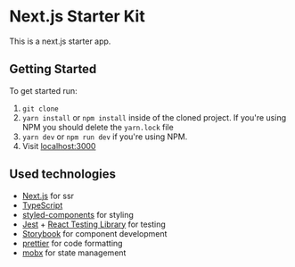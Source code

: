 # Next.js Starter Kit

This is a next.js starter app.

## Getting Started

To get started run:

1. `git clone`
2. `yarn install` or `npm install` inside of the cloned project. If you're using NPM you should delete the `yarn.lock` file
3. `yarn dev` or `npm run dev` if you're using NPM.
4. Visit [localhost:3000](http://localhost:3000/)

## Used technologies

- [Next.js](https://github.com/zeit/next.js) for ssr
- [TypeScript](https://github.com/microsoft/TypeScript)
- [styled-components](https://github.com/styled-components/styled-components) for styling
- [Jest](https://github.com/facebook/jest) + [React Testing Library](https://github.com/testing-library/react-testing-library) for testing
- [Storybook](https://github.com/storybookjs/storybook) for component development
- [prettier](https://github.com/prettier/prettier) for code formatting
- [mobx](https://github.com/mobxjs/mobx) for state management
